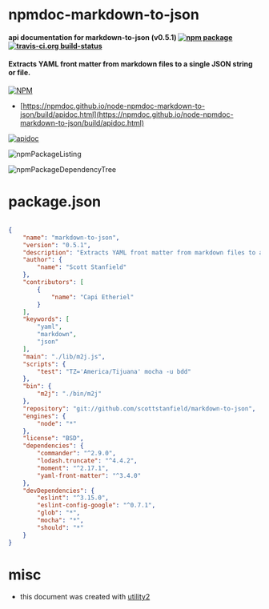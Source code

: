 # npmdoc-markdown-to-json

#### api documentation for  markdown-to-json (v0.5.1)  [![npm package](https://img.shields.io/npm/v/npmdoc-markdown-to-json.svg?style=flat-square)](https://www.npmjs.org/package/npmdoc-markdown-to-json) [![travis-ci.org build-status](https://api.travis-ci.org/npmdoc/node-npmdoc-markdown-to-json.svg)](https://travis-ci.org/npmdoc/node-npmdoc-markdown-to-json)

#### Extracts YAML front matter from markdown files to a single JSON string or file.

[![NPM](https://nodei.co/npm/markdown-to-json.png?downloads=true&downloadRank=true&stars=true)](https://www.npmjs.com/package/markdown-to-json)

- [https://npmdoc.github.io/node-npmdoc-markdown-to-json/build/apidoc.html](https://npmdoc.github.io/node-npmdoc-markdown-to-json/build/apidoc.html)

[![apidoc](https://npmdoc.github.io/node-npmdoc-markdown-to-json/build/screenCapture.buildCi.browser.%252Ftmp%252Fbuild%252Fapidoc.html.png)](https://npmdoc.github.io/node-npmdoc-markdown-to-json/build/apidoc.html)

![npmPackageListing](https://npmdoc.github.io/node-npmdoc-markdown-to-json/build/screenCapture.npmPackageListing.svg)

![npmPackageDependencyTree](https://npmdoc.github.io/node-npmdoc-markdown-to-json/build/screenCapture.npmPackageDependencyTree.svg)



# package.json

```json

{
    "name": "markdown-to-json",
    "version": "0.5.1",
    "description": "Extracts YAML front matter from markdown files to a single JSON string or file.",
    "author": {
        "name": "Scott Stanfield"
    },
    "contributors": [
        {
            "name": "Capi Etheriel"
        }
    ],
    "keywords": [
        "yaml",
        "markdown",
        "json"
    ],
    "main": "./lib/m2j.js",
    "scripts": {
        "test": "TZ='America/Tijuana' mocha -u bdd"
    },
    "bin": {
        "m2j": "./bin/m2j"
    },
    "repository": "git://github.com/scottstanfield/markdown-to-json",
    "engines": {
        "node": "*"
    },
    "license": "BSD",
    "dependencies": {
        "commander": "^2.9.0",
        "lodash.truncate": "^4.4.2",
        "moment": "^2.17.1",
        "yaml-front-matter": "^3.4.0"
    },
    "devDependencies": {
        "eslint": "^3.15.0",
        "eslint-config-google": "^0.7.1",
        "glob": "*",
        "mocha": "*",
        "should": "*"
    }
}
```



# misc
- this document was created with [utility2](https://github.com/kaizhu256/node-utility2)
